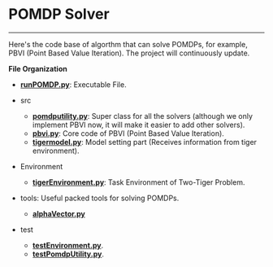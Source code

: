 # POMDP Solver

***

Here's the code base of algorthm that can solve POMDPs, for example, PBVI (Point Based Value Iteration). The project will continuously update.

**File Organization**

* [**runPOMDP.py**](https://github.com/Tinky2013/POMDP-Solver/blob/master/runPOMDP.py): Executable File.

* src
  * [**pomdputility.py**](https://github.com/Tinky2013/POMDP-Solver/blob/master/src/pomdputility.py): Super class for all the solvers (although we only implement PBVI now, it will make it easier to add other solvers).
  * [**pbvi.py**](https://github.com/Tinky2013/POMDP-Solver/blob/master/src/pbvi.py): Core code of PBVI (Point Based Value Iteration).
  * [**tigermodel.py**](https://github.com/Tinky2013/POMDP-Solver/blob/master/src/tigermodel.py): Model setting part (Receives information from tiger environment).

* Environment
  * [**tigerEnvironment.py**](https://github.com/Tinky2013/POMDP-Solver/blob/master/Environment/tigerEnvironment.py): Task Environment of Two-Tiger Problem.
  
* tools: Useful packed tools for solving POMDPs.
  * [**alphaVector.py**](https://github.com/Tinky2013/POMDP-Solver/blob/master/tools/alphaVector.py)

* test
  * [**testEnvironment.py**](https://github.com/Tinky2013/POMDP-Solver/blob/master/test/testEnvironment.py).
  * [**testPomdpUtility.py**](https://github.com/Tinky2013/POMDP-Solver/blob/master/test/testPomdpUtility.py).
  
  
